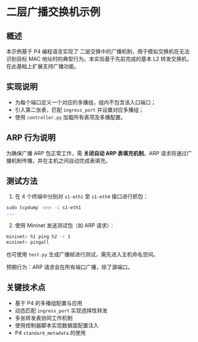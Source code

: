 # 二层广播交换机示例

## 概述

本示例基于 P4 编程语言实现了 二层交换中的广播机制，用于模拟交换机在无法识别目标 MAC 地址时的典型行为。本实验基于先前完成的基本 L2 转发交换机，在此基础上扩展支持广播功能。

## 实现说明

- 为每个端口定义一个对应的多播组，组内不包含该入口端口；
- 引入第二张表，匹配 `ingress_port` 并设置对应多播组；
- 使用 `controller.py` 加载所有表项及多播配置。

## ARP 行为说明

为确保广播 ARP 包正常工作，需 **关闭自动 ARP 表填充机制**。ARP 请求将通过广播机制传播，并在主机之间自动完成表填充。

## 测试方法

1. 在 4 个终端中分别对 `s1-eth1` 至 `s1-eth4` 接口进行抓包：
```bash
sudo tcpdump -enn -i s1-eth1
...
```

2. 使用 Mininet 发送测试包（如 ARP 请求）：
```bash
mininet> h1 ping h2 -c 1
mininet> pingall
```

也可使用 `test.py` 生成广播帧进行测试，需先进入主机命名空间。

预期行为：ARP 请求会在所有端口广播，除了源端口。

## 关键技术点

- 基于 P4 的多播组配置与应用
- 动态匹配 `ingress_port` 实现选择性转发
- 多张转发表协同工作机制
- 使用控制器脚本实现数据面配置注入
- P4 `standard_metadata` 的使用
